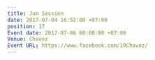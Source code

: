 ```yaml
---
title: Jam Session
date: 2017-07-04 16:52:00 +07:00
position: 17
Event date: 2017-07-06 00:00:00 +07:00
Venue: Chavez
Event URL: https://www.facebook.com/19Chavez/
---
```


